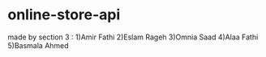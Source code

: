 # online-store-api
made by section 3 :
1)Amir Fathi 
2)Eslam Rageh
3)Omnia Saad 
4)Alaa Fathi
5)Basmala Ahmed
